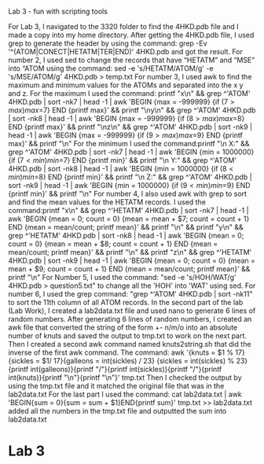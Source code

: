 Lab 3 - fun with scripting tools



For Lab 3, I navigated to the 3320 folder to find the 4HKD.pdb file and I made a copy into my home directory.
After getting the 4HKD.pdb file, I used grep to generate the header by using the command: grep -Ev '^(ATOM|CONECT|HETATM|TER|END)'  4HKD.pdb and got the result.
For number 2, I used sed to change the records that have “HETATM” and “MSE” into “ATOM using the command: sed -e 's/HETATM/ATOM/g' -e  's/MSE/ATOM/g' 4HKD.pdb > temp.txt
For number 3, I used awk to find the maximum and minimum values for the ATOMs and separated into the x y and z. For the maximum I used the command: 
printf "x\n" && grep ^'ATOM' 4HKD.pdb | sort -nk7 | head -1 | awk 'BEGIN {max = -999999} {if ($7>max) max=$7} END {printf max}' && printf "\ny\n" && grep ^'ATOM' 4HKD.pdb | sort -nk8 | head -1 | awk 'BEGIN {max =  -999999} {if ($8>max) max=$8} END {printf max}' && printf "\nz\n" && grep ^'ATOM' 4HKD.pdb | sort -nk9 | head -1 | awk 'BEGIN {max =  -999999} {if ($9>max) max=$9} END {printf max}' && printf "\n"
For the minimum I used the command:printf "\n X:" && grep ^'ATOM' 4HKD.pdb | sort -nk7 | head -1 | awk 'BEGIN {min = 1000000} {if ($7<min) min=$7} END {printf min}' && printf "\n Y:" && grep ^'ATOM' 4HKD.pdb | sort -nk8 | head -1 | awk 'BEGIN {min = 1000000} {if ($8<min) min=$8} END {printf min}' && printf "\n Z:" && grep ^'ATOM' 4HKD.pdb | sort -nk9 | head -1 | awk 'BEGIN {min = 1000000} {if ($9<min) min=$9} END {printf min}' && printf "\n"
For number 4, I also used awk with grep to sort and find the mean values for the HETATM records. I used the command:printf "x\n" && grep ^'HETATM' 4HKD.pdb | sort -nk7 | head -1 | awk 'BEGIN {mean = 0; count = 0} {mean = mean + $7; count = count + 1} END {mean = mean/count; printf mean}' && printf "\n" && printf "y\n" && grep ^'HETATM' 4HKD.pdb | sort -nk8 | head -1 | awk 'BEGIN {mean = 0; count = 0} {mean = mean + $8; count = count + 1} END {mean = mean/count; printf mean}' && printf "\n" && printf "z\n" && grep ^'HETATM' 4HKD.pdb | sort -nk9 | head -1 | awk 'BEGIN {mean = 0; count = 0} {mean = mean + $9; count = count + 1} END {mean = mean/count; printf mean}' && printf "\n"
For Number 5, I used the command: "sed -e 's/HOH/WAT/g' 4HKD.pdb > question5.txt" to change all the 'HOH' into 'WAT' using sed.
For number 6, I used the grep command: "grep ^'ATOM' 4HKD.pdb | sort -nk11" to sort the 11th column of all ATOM records.
In the second part of the lab (Lab Work), I created a lab2data.txt file and used nano to generate 6 lines of random numbers. 
After generating 6 lines of random numbers, I created an awk file that converted the string of the form +- n/m/o into an absolute number of knuts and saved the output to tmp.txt to work on the next part.
Then I created a second awk command named knuts2string.sh that did the inverse of the first awk command. The command: awk '{knuts = $1 % 17}{sickles = $1/ 17}{galleons = int(sickles) / 23} {sickles = int(sickles) % 23}{printf int(galleons)}{printf "/"}{printf int(sickles)}{printf "/"}{printf int(knuts)}{printf "\n"}{printf "\n"}' tmp.txt 
Then I checked the output by using the tmp.txt file and it matched the original file that was in the lab2data.txt
For the last part I used the command: cat lab2data.txt | awk 'BEGIN{sum = 0}{sum = sum + $1}END{printf sum}' tmp.txt >> lab2data.txt added all the numbers in the tmp.txt file and outputted the sum into lab2data.txt


# Lab 3
